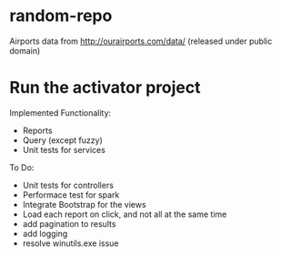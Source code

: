 # random-repo

Airports data from http://ourairports.com/data/ (released under public domain)

# Run the activator project
Implemented Functionality:
- Reports
- Query (except fuzzy)
- Unit tests for services

To Do:
- Unit tests for controllers
- Performace test for spark
- Integrate Bootstrap for the views
- Load each report on click, and not all at the same time
- add pagination to results
- add logging
- resolve winutils.exe issue